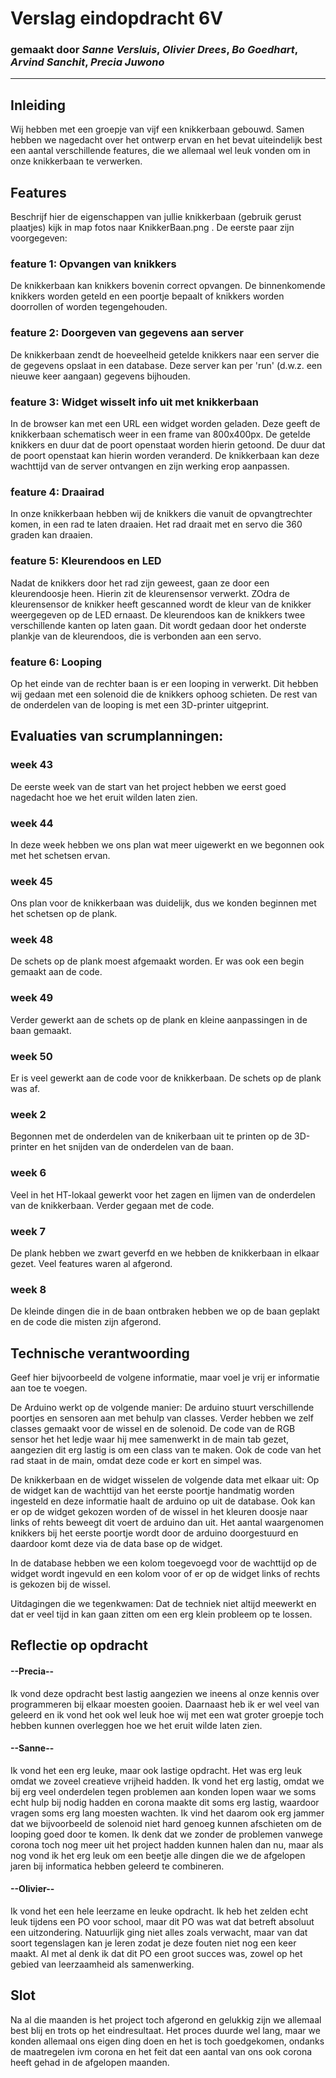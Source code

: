 # Verslag eindopdracht 6V
### gemaakt door *Sanne Versluis*, *Olivier Drees*, *Bo Goedhart*, *Arvind Sanchit*, *Precia Juwono*

---

## Inleiding
Wij hebben met een groepje van vijf een knikkerbaan gebouwd. Samen hebben we nagedacht over het ontwerp ervan en het bevat uiteindelijk best een aantal verschillende features, die we allemaal wel leuk vonden om in onze knikkerbaan te verwerken.  


## Features
Beschrijf hier de eigenschappen van jullie knikkerbaan (gebruik gerust plaatjes) kijk in map fotos naar KnikkerBaan.png . De eerste paar zijn voorgegeven:

### feature 1: Opvangen van knikkers
De knikkerbaan kan knikkers bovenin correct opvangen. De binnenkomende knikkers worden geteld en een poortje bepaalt of knikkers worden doorrollen of worden tegengehouden.

### feature 2: Doorgeven van gegevens aan server
De knikkerbaan zendt de hoeveelheid getelde knikkers naar een server die de gegevens opslaat in een database. Deze server kan per 'run' (d.w.z. een nieuwe keer aangaan) gegevens bijhouden.

### feature 3: Widget wisselt info uit met knikkerbaan
In de browser kan met een URL een widget worden geladen. Deze geeft de knikkerbaan schematisch weer in een frame van 800x400px. De getelde knikkers en duur dat de poort openstaat worden hierin getoond. De duur dat de poort openstaat kan hierin worden veranderd. De knikkerbaan kan deze wachttijd van de server ontvangen en zijn werking erop aanpassen.

### feature 4: Draairad 
In onze knikkerbaan hebben wij de knikkers die vanuit de opvangtrechter komen, in een rad te laten draaien. Het rad draait met en servo die 360 graden kan draaien. 

### feature 5: Kleurendoos en LED
Nadat de knikkers door het rad zijn geweest, gaan ze door een kleurendoosje heen. Hierin zit de kleurensensor verwerkt. ZOdra de kleurensensor de knikker heeft gescanned wordt de kleur van de knikker weergegeven op de LED ernaast. De kleurendoos kan de knikkers twee verschillende kanten op laten gaan. Dit wordt gedaan door het onderste plankje van de kleurendoos, die is verbonden aan een servo.

### feature 6: Looping
Op het einde van de rechter baan is er een looping in verwerkt. Dit hebben wij gedaan met een solenoid die de knikkers ophoog schieten. De rest van de onderdelen van de looping is met een 3D-printer uitgeprint. 


## Evaluaties van scrumplanningen:

### week 43
De eerste week van de start van het project hebben we eerst goed nagedacht hoe we het eruit wilden laten zien.

### week 44
In deze week hebben we ons plan wat meer uigewerkt en we begonnen ook met het schetsen ervan.

### week 45
Ons plan voor de knikkerbaan was duidelijk, dus we konden beginnen met het schetsen op de plank. 

### week 48 
De schets op de plank moest afgemaakt worden. Er was ook een begin gemaakt aan de code. 

### week 49
Verder gewerkt aan de schets op de plank en kleine aanpassingen in de baan gemaakt. 

### week 50 
Er is veel gewerkt aan de code voor de knikkerbaan. De schets op de plank was af. 

### week 2
Begonnen met de onderdelen van de knikerbaan uit te printen op de 3D-printer en het snijden van de onderdelen van de baan. 

### week 6 
Veel in het HT-lokaal gewerkt voor het zagen en lijmen van de onderdelen van de knikkerbaan. Verder gegaan met de code. 

### week 7 
De plank hebben we zwart geverfd en we hebben de knikkerbaan in elkaar gezet. Veel features waren al afgerond.

### week 8
De kleinde dingen die in de baan ontbraken hebben we op de baan geplakt en de code die misten zijn afgerond. 



## Technische verantwoording
Geef hier bijvoorbeeld de volgene informatie, maar voel je vrij er informatie aan toe te voegen.

De Arduino werkt op de volgende manier:
De arduino stuurt verschillende poortjes en sensoren aan met behulp van classes. Verder hebben we zelf classes gemaakt voor de wissel en de solenoid. De code van de RGB sensor het het ledje waar hij mee samenwerkt in de main tab gezet, aangezien dit erg lastig is om een class van te maken. Ook de code van het rad staat in de main, omdat deze code er kort en simpel was.

De knikkerbaan en de widget wisselen de volgende data met elkaar uit:
Op de widget kan de wachttijd van het eerste poortje handmatig worden ingesteld en deze informatie haalt de arduino op uit de database. Ook kan er op de widget gekozen worden of de wissel in het kleuren doosje naar links of rehts beweegt dit voert de arduino dan uit. Het aantal waargenomen knikkers bij het eerste poortje wordt door de arduino doorgestuurd en daardoor komt deze via de data base op de widget.

In de database hebben we een kolom toegevoegd voor de wachttijd op de widget wordt ingevuld en een kolom voor of er op de widget links of rechts is gekozen bij de wissel.

Uitdagingen die we tegenkwamen:
Dat de techniek niet altijd meewerkt en dat er veel tijd in kan gaan zitten om een erg klein probleem op te lossen.

## Reflectie op opdracht
#### --Precia--
Ik vond deze opdracht best lastig aangezien we ineens al onze kennis over programmeren bij elkaar moesten gooien. Daarnaast heb ik er wel veel van geleerd en ik vond het ook wel leuk hoe wij met een wat groter groepje toch hebben kunnen overleggen hoe we het eruit wilde laten zien. 

#### --Sanne--
Ik vond het een erg leuke, maar ook lastige opdracht. Het was erg leuk omdat we zoveel creatieve vrijheid hadden. Ik vond het erg lastig, omdat we bij erg veel onderdelen tegen problemen aan konden lopen waar we soms echt hulp bij nodig hadden en corona maakte dit soms erg lastig, waardoor vragen soms erg lang moesten wachten. Ik vind het daarom ook erg jammer dat we bijvoorbeeld de solenoid niet hard genoeg kunnen afschieten om de looping goed door te komen. Ik denk dat we zonder de problemen vanwege corona toch nog meer uit het project hadden kunnen halen dan nu, maar als nog vond ik het erg leuk om een beetje alle dingen die we de afgelopen jaren bij informatica hebben geleerd te combineren.

#### --Olivier--
Ik vond het een hele leerzame en leuke opdracht. Ik heb het zelden echt leuk tijdens een PO voor school, maar dit PO was wat dat betreft absoluut een uitzondering. Natuurlijk ging niet alles zoals verwacht, maar van dat soort tegenslagen kan je leren zodat je deze fouten niet nog een keer maakt. Al met al denk ik dat dit PO een groot succes was, zowel op het gebied van leerzaamheid als samenwerking.


## Slot
Na al die maanden is het project toch afgerond en gelukkig zijn we allemaal best blij en trots op het eindresultaat. Het proces duurde wel lang, maar we konden allemaal ons eigen ding doen en het is toch goedgekomen, ondanks de maatregelen ivm corona en het feit dat een aantal van ons ook corona heeft gehad in de afgelopen maanden. 
